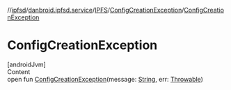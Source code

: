 //[ipfsd](../../../index.md)/[danbroid.ipfsd.service](../../index.md)/[IPFS](../index.md)/[ConfigCreationException](index.md)/[ConfigCreationException](-config-creation-exception.md)



# ConfigCreationException  
[androidJvm]  
Content  
open fun [ConfigCreationException](-config-creation-exception.md)(message: [String](https://docs.oracle.com/javase/8/docs/api/java/lang/String.html), err: [Throwable](https://docs.oracle.com/javase/8/docs/api/java/lang/Throwable.html))  



